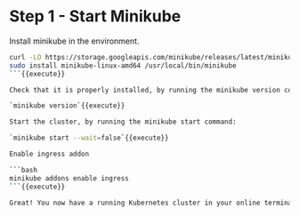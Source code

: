 # Step 1 - Start Minikube

Install minikube in the environment. 

```bash
curl -LO https://storage.googleapis.com/minikube/releases/latest/minikube-linux-amd64
sudo install minikube-linux-amd64 /usr/local/bin/minikube
```{{execute}}

Check that it is properly installed, by running the minikube version command:

`minikube version`{{execute}}

Start the cluster, by running the minikube start command:

`minikube start --wait=false`{{execute}}

Enable ingress addon

```bash
minikube addons enable ingress
```{{execute}}

Great! You now have a running Kubernetes cluster in your online terminal. Minikube started a virtual machine for you, and a Kubernetes cluster is now running in that VM.
